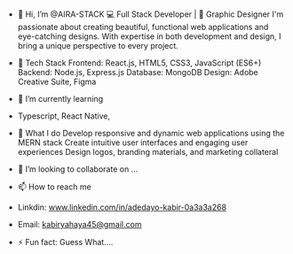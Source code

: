 - 👋 Hi, I’m @AIRA-STACK
💻 Full Stack Developer | 🎨 Graphic Designer
I'm passionate about creating beautiful, functional web applications and eye-catching designs.
With expertise in both development and design, I bring a unique perspective to every project.

- 👀 Tech Stack
Frontend: React.js, HTML5, CSS3, JavaScript (ES6+)
Backend: Node.js, Express.js
Database: MongoDB
Design: Adobe Creative Suite, Figma
- 🌱 I’m currently learning
- Typescript, React Native,

- 🚀 What I do
Develop responsive and dynamic web applications using the MERN stack
Create intuitive user interfaces and engaging user experiences
Design logos, branding materials, and marketing collateral

- 💞️ I’m looking to collaborate on ...
- 📫 How to reach me
- Linkdin: www.linkedin.com/in/adedayo-kabir-0a3a3a268
- Email: kabiryahaya45@gmail.com
- ⚡ Fun fact: Guess What....

<!---
AIRA-STACK/AIRA-STACK is a ✨ special ✨ repository because its `README.md` (this file) appears on your GitHub profile.
You can click the Preview link to take a look at your changes.
--->
